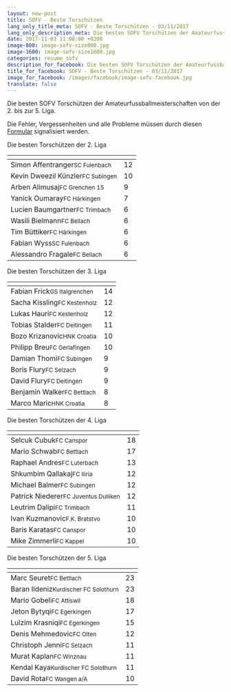 ```yaml
---
layout: new-post
title: SOFV - Beste Torschützen
lang_only_title_meta: SOFV - Beste Torschützen - 03/11/2017
lang_only_description_meta: Die besten SOFV Torschützen der Amateurfussballmeisterschaften von der 2. bis zur 5. Liga - 03/11/2017
date: 2017-11-03 11:00:00 +0200
image-800: image-sofv-size800.jpg
image-1600: image-sofv-size1600.jpg
categories: resume sofv
description_for_facebook: Die besten SOFV Torschützen der Amateurfussballmeisterschaften von der 2. bis zur 5. Liga
title_for_facebook: SOFV - Beste Torschützen - 03/11/2017
image_for_facebook: /images/facebook/image-sofv-facebook.jpg
translate: false
---
```

Die besten SOFV Torschützen der Amateurfussballmeisterschaften von der 2. bis zur 5. Liga.

Die Fehler, Vergessenheiten und alle Probleme müssen durch diesen <a href="/formular-fehlermeldung">Formular</a> signalisiert werden.

Die besten Torschützen der 2. Liga

<table class="table"><thead><tr><th><i class="fa fa-male"></i></th><th><i class="fa fa-futbol-o"></i></th></tr></thead><tbody><tr><td>Simon Affentranger<span class='d-block team-name'><small>SC Fulenbach</small></span></td><td>12</td></tr><tr><td>Kevin Dweezil Künzler<span class='d-block team-name'><small>FC Subingen</small></span></td><td>10</td></tr><tr><td>Arben Alimusaj<span class='d-block team-name'><small>FC Grenchen 15</small></span></td><td>9</td></tr><tr><td>Yanick Oumaray<span class='d-block team-name'><small>FC Härkingen</small></span></td><td>7</td></tr><tr><td>Lucien Baumgartner<span class='d-block team-name'><small>FC Trimbach</small></span></td><td>6</td></tr><tr><td>Wasili Bielmann<span class='d-block team-name'><small>FC Bellach</small></span></td><td>6</td></tr><tr><td>Tim Büttiker<span class='d-block team-name'><small>FC Härkingen</small></span></td><td>6</td></tr><tr><td>Fabian Wyss<span class='d-block team-name'><small>SC Fulenbach</small></span></td><td>6</td></tr><tr><td>Alessandro Fragale<span class='d-block team-name'><small>FC Bellach</small></span></td><td>6</td></tr></tbody></table>

Die besten Torschützen der 3. Liga

<table class="table"><thead><tr><th><i class="fa fa-male"></i></th><th><i class="fa fa-futbol-o"></i></th></tr></thead><tbody><tr><td>Fabian Frick<span class='d-block team-name'><small>GS Italgrenchen</small></span></td><td>14</td></tr><tr><td>Sacha Kissling<span class='d-block team-name'><small>FC Kestenholz</small></span></td><td>12</td></tr><tr><td>Lukas Hauri<span class='d-block team-name'><small>FC Kestenholz</small></span></td><td>12</td></tr><tr><td>Tobias Stalder<span class='d-block team-name'><small>FC Deitingen</small></span></td><td>11</td></tr><tr><td>Bozo Krizanovic<span class='d-block team-name'><small>HNK Croatia</small></span></td><td>10</td></tr><tr><td>Philipp Breu<span class='d-block team-name'><small>FC Gerlafingen</small></span></td><td>10</td></tr><tr><td>Damian Thomi<span class='d-block team-name'><small>FC Subingen</small></span></td><td>9</td></tr><tr><td>Boris Flury<span class='d-block team-name'><small>FC Selzach</small></span></td><td>9</td></tr><tr><td>David Flury<span class='d-block team-name'><small>FC Deitingen</small></span></td><td>9</td></tr><tr><td>Benjamin Walker<span class='d-block team-name'><small>FC Bettlach</small></span></td><td>8</td></tr><tr><td>Marco Maric<span class='d-block team-name'><small>HNK Croatia</small></span></td><td>8</td></tr></tbody></table>

Die besten Torschützen der 4. Liga

<table class="table"><thead><tr><th><i class="fa fa-male"></i></th><th><i class="fa fa-futbol-o"></i></th></tr></thead><tbody><tr><td>Selcuk Cubuk<span class='d-block team-name'><small>FC Canspor</small></span></td><td>18</td></tr><tr><td>Mario Schwab<span class='d-block team-name'><small>FC Bettlach</small></span></td><td>17</td></tr><tr><td>Raphael Andres<span class='d-block team-name'><small>FC Luterbach</small></span></td><td>13</td></tr><tr><td>Shkumbim Qallakaj<span class='d-block team-name'><small>FC Iliria</small></span></td><td>12</td></tr><tr><td>Michael Balmer<span class='d-block team-name'><small>FC Subingen</small></span></td><td>12</td></tr><tr><td>Patrick Niederer<span class='d-block team-name'><small>FC Juventus Dulliken</small></span></td><td>12</td></tr><tr><td>Leutrim Dalipi<span class='d-block team-name'><small>FC Trimbach</small></span></td><td>11</td></tr><tr><td>Ivan Kuzmanovic<span class='d-block team-name'><small>F.K. Bratstvo</small></span></td><td>10</td></tr><tr><td>Baris Karatas<span class='d-block team-name'><small>FC Canspor</small></span></td><td>10</td></tr><tr><td>Mike Zimmerli<span class='d-block team-name'><small>FC Kappel</small></span></td><td>10</td></tr></tbody></table>

Die besten Torschützen der 5. Liga

<table class="table"><thead><tr><th><i class="fa fa-male"></i></th><th><i class="fa fa-futbol-o"></i></th></tr></thead><tbody><tr><td>Marc Seuret<span class='d-block team-name'><small>FC Bettlach</small></span></td><td>23</td></tr><tr><td>Baran Ildeniz<span class='d-block team-name'><small>Kurdischer FC Solothurn</small></span></td><td>23</td></tr><tr><td>Mario Gobeli<span class='d-block team-name'><small>FC Attiswil</small></span></td><td>18</td></tr><tr><td>Jeton Bytyqi<span class='d-block team-name'><small>FC Egerkingen</small></span></td><td>17</td></tr><tr><td>Lulzim Krasniqi<span class='d-block team-name'><small>FC Egerkingen</small></span></td><td>15</td></tr><tr><td>Denis Mehmedovic<span class='d-block team-name'><small>FC Olten</small></span></td><td>12</td></tr><tr><td>Christoph Jenni<span class='d-block team-name'><small>FC Selzach</small></span></td><td>11</td></tr><tr><td>Murat Kaplan<span class='d-block team-name'><small>FC Winznau</small></span></td><td>11</td></tr><tr><td>Kendal Kaya<span class='d-block team-name'><small>Kurdischer FC Solothurn</small></span></td><td>11</td></tr><tr><td>David Rota<span class='d-block team-name'><small>FC Wangen a/A</small></span></td><td>10</td></tr></tbody></table>

